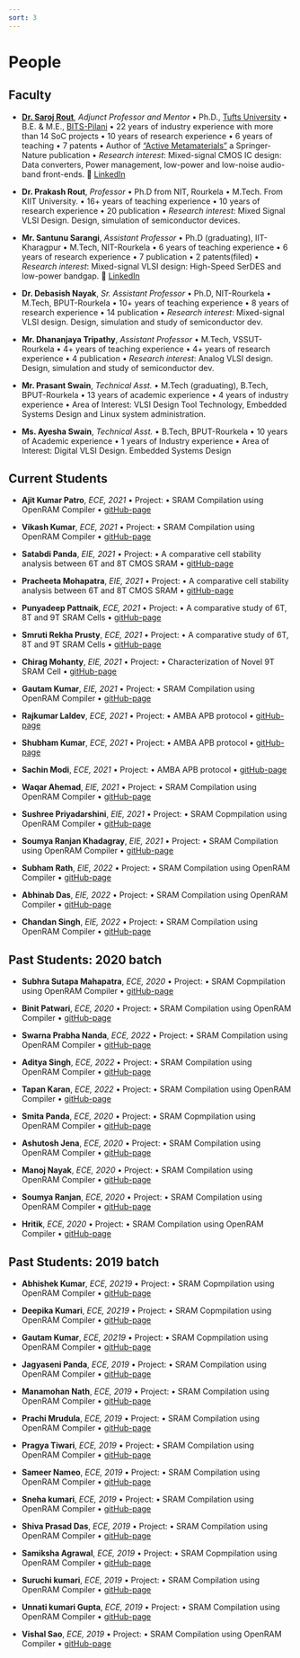 ```yaml
---
sort: 3
---
```

# People

## Faculty
- [**Dr. Saroj Rout**](https://www.ece.tufts.edu/~srout01), *Adjunct Professor and Mentor*  • Ph.D., [Tufts University](https://www.tufts.edu) • B.E. & M.E., [BITS-Pilani](https://www.bits-pilani.ac.in) • 22 years of industry experience with more than 14 SoC projects • 10 years of research experience • 6 years of teaching • 7 patents • Author of [“Active Metamaterials”](http://www.ece.tufts.edu/~srout01/active-mm-book.html) a Springer-Nature publication • *Research interest*: Mixed-signal CMOS IC design: Data converters, Power management, low-power and low-noise audio-band front-ends. :link: [LinkedIn](https://www.linkedin.com/in/sroutk)

- **Dr. Prakash Rout**, *Professor* • Ph.D from NIT, Rourkela • M.Tech. From KIIT University. • 16+ years of teaching experience • 10 years of research experience • 20 publication • *Research interest*: Mixed Signal VLSI Design. Design, simulation of semiconductor devices.

- **Mr. Santunu Sarangi**, *Assistant Professor* • Ph.D (graduating), IIT-Kharagpur • M.Tech, NIT-Rourkela • 6 years of teaching experience • 6 years of research experience • 7 publication • 2 patents(filed) • *Research interest*: Mixed-signal VLSI design: High-Speed SerDES and low-power bandgap. :link: [LinkedIn](https://www.linkedin.com/in/santunu-sarangi-b731305b/)

- **Dr. Debasish Nayak**, *Sr. Assistant Professor* • Ph.D, NIT-Rourkela • M.Tech, BPUT-Rourkela • 10+ years of teaching experience • 8 years of research experience • 14 publication • *Research interest*: Mixed-signal VLSI design. Design, simulation and study of semiconductor dev. 

- **Mr. Dhananjaya Tripathy**, *Assistant Professor* • M.Tech, VSSUT-Rourkela • 4+ years of teaching experience • 4+ years of research experience • 4 publication • *Research interest*: Analog VLSI design. Design, simulation and study of semiconductor dev.

- **Mr. Prasant Swain**, *Technical Asst.* • M.Tech (graduating), B.Tech, BPUT-Rourkela • 13 years of academic experience • 4 years of industry experience • Area of Interest: VLSI Design Tool Technology, Embedded Systems Design and Linux system administration.

- **Ms. Ayesha Swain**, *Technical Asst.* • B.Tech, BPUT-Rourkela • 10 years of Academic experience • 1 years of Industry experience • Area of Interest: Digital VLSI Design. Embedded Systems Design

## Current Students
- **Ajit Kumar Patro**, *ECE, 2021* • Project: • SRAM Compilation using OpenRAM Compiler • [gitHub-page]()

- **Vikash Kumar**, *ECE, 2021* • Project: • SRAM Compilation using OpenRAM Compiler • [gitHub-page]()

- **Satabdi Panda**, *EIE, 2021* • Project: • A comparative cell stability analysis between 6T and 8T CMOS SRAM  • [gitHub-page]()

- **Pracheeta Mohapatra**, *EIE, 2021* • Project: • A comparative cell stability analysis between 6T and 8T CMOS SRAM  • [gitHub-page]()

- **Punyadeep Pattnaik**, *ECE, 2021* • Project: • A comparative study of 6T, 8T and 9T SRAM Cells • [gitHub-page]()

- **Smruti Rekha Prusty**, *ECE, 2021* • Project: • A comparative study of 6T, 8T and 9T SRAM Cells • [gitHub-page]()

- **Chirag Mohanty**, *EIE, 2021* • Project: • Characterization of Novel 9T SRAM Cell • [gitHub-page]()

- **Gautam Kumar**, *EIE, 2021* • Project: • SRAM Compilation using OpenRAM Compiler • [gitHub-page]()

- **Rajkumar Laldev**, *ECE, 2021* • Project: • AMBA APB protocol • [gitHub-page]()

- **Shubham Kumar**, *ECE, 2021* • Project: • AMBA APB protocol • [gitHub-page]()

- **Sachin Modi**, *ECE, 2021* • Project: • AMBA APB protocol • [gitHub-page]()

- **Waqar Ahemad**, *EIE, 2021* • Project: • SRAM Compilation using OpenRAM Compiler • [gitHub-page]()

- **Sushree Priyadarshini**, *EIE, 2021* • Project: • SRAM Copmpilation using OpenRAM Compiler • [gitHub-page]()

- **Soumya Ranjan Khadagray**, *EIE, 2021* • Project: • SRAM Compilation using OpenRAM Compiler • [gitHub-page]()

- **Subham Rath**, *EIE, 2022* • Project: • SRAM Compilation using OpenRAM Compiler • [gitHub-page]()

- **Abhinab Das**, *EIE, 2022* • Project: • SRAM Compilation using OpenRAM Compiler • [gitHub-page]()

- **Chandan Singh**, *EIE, 2022* • Project: • SRAM Compilation using OpenRAM Compiler • [gitHub-page]()


## Past Students: 2020 batch

- **Subhra Sutapa Mahapatra**, *ECE, 2020* • Project: • SRAM Copmpilation using OpenRAM Compiler • [gitHub-page]()

- **Binit Patwari**, *ECE, 2020* • Project: • SRAM Compilation using OpenRAM Compiler • [gitHub-page]()

- **Swarna Prabha Nanda**, *ECE, 2022* • Project: • SRAM Compilation using OpenRAM Compiler • [gitHub-page]()

- **Aditya Singh**, *ECE, 2022* • Project: • SRAM Compilation using OpenRAM Compiler • [gitHub-page]()

- **Tapan Karan**, *ECE, 2022* • Project: • SRAM Compilation using OpenRAM Compiler • [gitHub-page]()

- **Smita Panda**, *ECE, 2020* • Project: • SRAM Copmpilation using OpenRAM Compiler • [gitHub-page]()

- **Ashutosh Jena**, *ECE, 2020* • Project: • SRAM Compilation using OpenRAM Compiler • [gitHub-page]()

- **Manoj Nayak**, *ECE, 2020* • Project: • SRAM Compilation using OpenRAM Compiler • [gitHub-page]()

- **Soumya Ranjan**, *ECE, 2020* • Project: • SRAM Compilation using OpenRAM Compiler • [gitHub-page]()

- **Hritik**, *ECE, 2020* • Project: • SRAM Compilation using OpenRAM Compiler • [gitHub-page]()

## Past Students: 2019 batch

- **Abhishek Kumar**, *ECE, 20219* • Project: • SRAM Copmpilation using OpenRAM Compiler • [gitHub-page]()

- **Deepika Kumari**, *ECE, 20219* • Project: • SRAM Copmpilation using OpenRAM Compiler • [gitHub-page]()

- **Gautam Kumar**, *ECE, 20219* • Project: • SRAM Copmpilation using OpenRAM Compiler • [gitHub-page]()

- **Jagyaseni Panda**, *ECE, 2019* • Project: • SRAM Compilation using OpenRAM Compiler • [gitHub-page]()

- **Manamohan Nath**, *ECE, 2019* • Project: • SRAM Compilation using OpenRAM Compiler • [gitHub-page]()

- **Prachi Mrudula**, *ECE, 2019* • Project: • SRAM Compilation using OpenRAM Compiler • [gitHub-page]()

- **Pragya Tiwari**, *ECE, 2019* • Project: • SRAM Compilation using OpenRAM Compiler • [gitHub-page]()

- **Sameer Nameo**, *ECE, 2019* • Project: • SRAM Compilation using OpenRAM Compiler • [gitHub-page]()

- **Sneha kumari**, *ECE, 2019* • Project: • SRAM Compilation using OpenRAM Compiler • [gitHub-page]()

- **Shiva Prasad Das**, *ECE, 2019* • Project: • SRAM Compilation using OpenRAM Compiler • [gitHub-page]()

- **Samiksha Agrawal**, *ECE, 2019* • Project: • SRAM Copmpilation using OpenRAM Compiler • [gitHub-page]()

- **Suruchi kumari**, *ECE, 2019* • Project: • SRAM Compilation using OpenRAM Compiler • [gitHub-page]()

- **Unnati kumari Gupta**, *ECE, 2019* • Project: • SRAM Compilation using OpenRAM Compiler • [gitHub-page]()

- **Vishal Sao**, *ECE, 2019* • Project: • SRAM Compilation using OpenRAM Compiler • [gitHub-page]()

